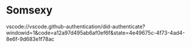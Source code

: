 # Somsexy
vscode://vscode.github-authentication/did-authenticate?windowid=1&amp;code=a12a97d495ab6af0ef6f&amp;state=4e49675c-4f73-4ad4-8e6f-9d683e1f78ac
